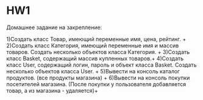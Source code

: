 # HW1
Домашнее задание на закрепление:

1)Создать класс Товар, имеющий переменные имя, цена, рейтинг. +
2)Создать класс Категория, имеющий переменные имя и массив товаров. Создать несколько объектов класса Категория. +
3)Создать класс Basket, содержащий массив купленных товаров.+
4)Создать класс User, содержащий логин, пароль и объект класса Basket. Создать несколько объектов класса User. +
5)Вывести на консоль каталог продуктов. (все продукты магазина) +
6)Вывести на консоль покупки посетителей магазина. (После покупки у пользователя добавляется товар, а из магазина - удаляется)+
